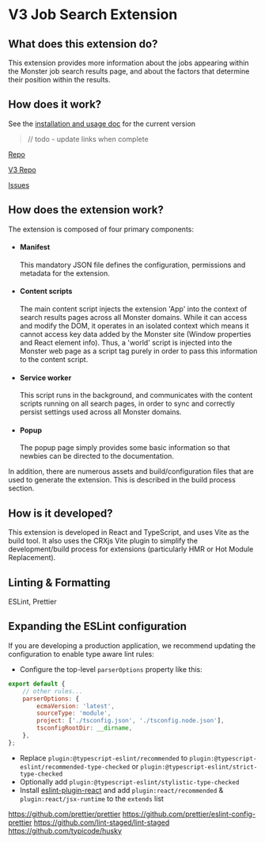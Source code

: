 # V3 Job Search Extension

## What does this extension do?

This extension provides more information about the jobs appearing within the Monster job search results page, and about the factors that determine their position within the results.

## How does it work?

See the [installation and usage doc](https://monster-next.atlassian.net/wiki/spaces/STCT/pages/2119926665/JSP+Installation+guide) for the current version

> // todo - update links when complete

[Repo](https://github.com/monster-next/job-search-plugin)

[V3 Repo](https://github.com/nickbaldwin/v3-job-search-extension)

[Issues](https://trello.com/b/IqVufxSu/mv3-board)

## How does the extension work?

The extension is composed of four primary components:

-   #### Manifest

    This mandatory JSON file defines the configuration, permissions and metadata for the extension.

-   #### Content scripts

    The main content script injects the extension 'App' into the context of search results pages across all Monster domains. While it can access and modify the DOM, it operates in an isolated context which means it cannot access key data added by the Monster site (Window properties and React element info). Thus, a 'world' script is injected into the Monster web page as a script tag purely in order to pass this information to the content script.

-   #### Service worker

    This script runs in the background, and communicates with the content scripts running on all search pages, in order to sync and correctly persist settings used across all Monster domains.

-   #### Popup
    The popup page simply provides some basic information so that newbies can be directed to the documentation.

In addition, there are numerous assets and build/configuration files that are used to generate the extension. This is described in the build process section.

## How is it developed?

This extension is developed in React and TypeScript, and uses Vite as the build tool. It also uses the CRXjs Vite plugin to simplify the development/build process for extensions (particularly HMR or Hot Module Replacement).

## Linting & Formatting

ESLint, Prettier

## Expanding the ESLint configuration

If you are developing a production application, we recommend updating the configuration to enable type aware lint rules:

-   Configure the top-level `parserOptions` property like this:

```js
export default {
    // other rules...
    parserOptions: {
        ecmaVersion: 'latest',
        sourceType: 'module',
        project: ['./tsconfig.json', './tsconfig.node.json'],
        tsconfigRootDir: __dirname,
    },
};
```

-   Replace `plugin:@typescript-eslint/recommended` to `plugin:@typescript-eslint/recommended-type-checked` or `plugin:@typescript-eslint/strict-type-checked`
-   Optionally add `plugin:@typescript-eslint/stylistic-type-checked`
-   Install [eslint-plugin-react](https://github.com/jsx-eslint/eslint-plugin-react) and add `plugin:react/recommended` & `plugin:react/jsx-runtime` to the `extends` list

https://github.com/prettier/prettier
https://github.com/prettier/eslint-config-prettier
https://github.com/lint-staged/lint-staged
https://github.com/typicode/husky

